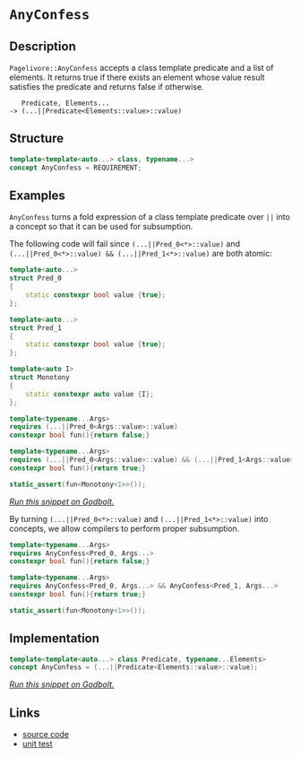 <!-- Copyright 2024 Feng Mofan
SPDX-License-Identifier: Apache-2.0 -->

# `AnyConfess`

## Description

`Pagelivore::AnyConfess` accepts a class template predicate and a list of elements.
It returns true if there exists an element whose value result satisfies the predicate and returns false if otherwise.

<pre><code>   Predicate, Elements...
-> (...||Predicate&lt;Elements::value&gt;::value)</code></pre>

## Structure

```C++
template<template<auto...> class, typename...>
concept AnyConfess = REQUIREMENT;
```

## Examples

`AnyConfess` turns a fold expression of a class template predicate over `||` into a concept so that it can be used for subsumption.

The following code will fail since `(...||Pred_0<*>::value)` and `(...||Pred_0<*>::value) && (...||Pred_1<*>::value)` are both atomic:

```C++
template<auto...>
struct Pred_0
{
    static constexpr bool value {true};
};

template<auto...>
struct Pred_1
{
    static constexpr bool value {true};
};

template<auto I>
struct Monotony
{
    static constexpr auto value {I};
};

template<typename...Args>
requires (...||Pred_0<Args::value>::value)
constexpr bool fun(){return false;}

template<typename...Args>
requires (...||Pred_0<Args::value>::value) && (...||Pred_1<Args::value>::value)
constexpr bool fun(){return true;}

static_assert(fun<Monotony<1>>());
```

[*Run this snippet on Godbolt.*](https://godbolt.org/#z:OYLghAFBqd5QCxAYwPYBMCmBRdBLAF1QCcAaPECAMzwBtMA7AQwFtMQByARg9KtQYEAysib0QXACx8BBAKoBnTAAUAHpwAMvAFYTStJg1DIApACYAQuYukl9ZATwDKjdAGFUtAK4sGIAMwArKSuADJ4DJgAcj4ARpjEIGYA7KQADqgKhE4MHt6%2BAcEZWY4C4ZExLPGJKbaY9qUMQgRMxAR5Pn5BdQ05za0E5dFxCUmpCi1tHQXdEwNDldVjAJS2qF7EyOwcBJgsaQa7Jv5uTF5EAHRXx9gmGgCCE8ReDgDUysSY6AD6Gnf3JmSVger1BrzmjmQrzQDAmmFUaWIr1iqE8rwAbmIvJhXoCLARnphAQARY7AgHJUn%2Bcn/Xb7Q5Ek5nS7Xfy3B5PF4Ed6fH5cf54/5g8EtSHQgRwhFIlFozHeHF4gnYklkgWU1UPWl7A5MI5M86oV4ASRu/05bwAsgJUEQGABPNXk4UQvBQmGSxGvZmGuXY3FAk3q6lqqk0h50nV6twEO1pRisTBXC73YjABSmh6fACOXjwnwUrwgScBbhLHy%2Bv2ObhTaZAIF9jOwdYby3%2B7t2UuRqNoryoXgYEFbQM%2BBA2DF7YiUqvVmvD2oZVZjceYbCTNfTbP%2B2dz%2BcLxeSpYP5Z%2BfxO6%2BbWMbF/ly1xZgAbOZ73vrgey7zvvyz6mFNflWy/0wVsHnbeFPRlHs%2BwHIcLBHMdXiVRkrBnAEOVFV1viYBQlDaah%2ByrK0GBtAQHROL9bjZQdW2pDhVloThAl4PwOC0UhUE4UtLGscF1k2BUzH8HhSAITRaNWABrEBAnvC4AA57ykQJknvSQAE5/GUgT9E4SReBYCQNA0UhmNY9iOF4X8jJEljaNIOBYBgRAQHWAg0nOchKDQfY6ASKIE04VR5IAWhU15gGQKEpAuMxeC%2BQgSDwdA9H4QQRDEdgpBkQRFBUdQbNIXQuFIAB3YgmDSTgeDohimNEtjOAAeXONzuVQKhXkC%2B8QskMKIteKKzELDxvPoJFzEE5ZeGsrRVggJAvLSHyyAoCAFqWkBgCkMw%2BDoXZiF/CBYjq2IIlaO1Kt4E7mGIO0GtibRMAcC7SC8thBAahhaHO/KsFiLxgFOWhaF/bheCwFhDGAcQfrzR7HHRTAQdY%2BFHvObYhIiXZ6Py2g8FiMqbo8LA6oJPB9NB0gEeIFElGJPZIdxoxRNWKgDDTAA1PBMGKhrl2elLhFEcRMoFnK1Dqwr9EhlBrGsfQ8d/SBVlQNJGhBoKJnQY5iVMLjLDMUyqeIRLEfgVY7DhnIXAYdxPE6PQwgiYYqlGIrimyARpj8N3Mg9hgFhGRIiothw%2Bkmdo7YKYP6ktgR%2BjaAOXaD2xw69vQ5gTp3Fld83eK2CRqo4RjjLqsyOuC0LwsiyRosLXB4rGgSuEm4TmdWBBMCYLBEkHUhJMkfwLnU5JJA0SQzEke9DOk1TtI4XTSH0wSLgU%2B9ZNU2SuHvQJJC4QJ1PvEv8rMiyQCs5m7McubnOa9yVrW0a/LYThWhYdFkiCphoQMIx%2BtUi4uAXGRvgIgxskpFQFmlYW0hRZKHFvlXQ21SrlQuoXYuJleBmSaq5c4rw2pemIG/D%2BX9kA/2AH/ABQChqoBGgkO8/gzAt2mrZa%2BD8EgeVWjQxao0QCv3fkFUhkMuCqS4EZGgtA9oHSOvlK6Z1nqyJundB6T0KavUYAQD6X06q/X%2BoDYGz1wYM22KxfAnxQ4IyRrFVQqNdjPUxvUOquN8ZnSJsYqaxtyZCSpjTTAdMIZGEZqAGyLM2YKE5tzXmjB%2BayCgRlGBsgxZ5VYogqWTNdZWEsPLWIite4qzVpwDWBAtb%2BB1rLfWhsEhgNNkrHosc/AQFcGnIqjsKiBz0O7RoTT0i%2B0aInJY0dehx1TpHb2tTQ5DPmFnNpwdhn5FGRnQYUyk4FzWBsfOzc57oNLpwAhRDP7f0hhQwBGg64gJIPQ5uU026kA7l3UYvdsYLyXv/MeyR97JGSP4cek9d5H1MpwU%2B59gmX3gNfFyLUOFsOIE/bYr9QosAUOiKE6JhEXAZBMWKZywHJRiULOJWV5BwKSToAIJUyoVVBmg2qx9Gq31au1OFPUEVIoxKi9F3IIDDW4XQ8a/gmEX1YVwpakKhU8KRWkNI3wUWqW%2BOyzChCVI7QkQkKRx1To3Xkeq26904bPTUe9T630TGYD%2BgDMQ%2BiKaGICW40gpjLYWLqijZAaM7GCAcTjPGBM7SuJJh4563jMi%2BPpgEiIQSZp8FCeEnmfMKaQLxRIeJ2UiUS1JWQmWesbBOJycrVWOQQYAHpNbpoyRYA2mCjYm2zWMxo1tbZzIdjbPprtuklByF0jpOQm3JxDo0eOEd60DLqX2rt6dZn2xmZM1pyyNkKDzhlKlfzME7MZa8ZlyK2W6kRhy%2BuoCLn8uCe3Tu3dKCFyeUkf%2B/ggiBDHqIjQl7lKyUXfVcytgz6twPX3EAA8AH%2BFkjvAS177wCWUnPfw1L/kvuYcsQuMUn0n3fTNVYVMsjOEkEAA%3D%3D)

By turning `(...||Pred_0<*>::value)` and `(...||Pred_1<*>::value)` into concepts, we allow compilers to perform proper subsumption.

```C++
template<typename...Args>
requires AnyConfess<Pred_0, Args...>
constexpr bool fun(){return false;}

template<typename...Args>
requires AnyConfess<Pred_0, Args...> && AnyConfess<Pred_1, Args...>
constexpr bool fun(){return true;}

static_assert(fun<Monotony<1>>());
```

## Implementation

```C++
template<template<auto...> class Predicate, typename...Elements>
concept AnyConfess = (...||Predicate<Elements::value>::value);
```

[*Run this snippet on Godbolt.*](https://godbolt.org/#z:OYLghAFBqd5QCxAYwPYBMCmBRdBLAF1QCcAaPECAMzwBtMA7AQwFtMQByARg9KtQYEAysib0QXACx8BBAKoBnTAAUAHpwAMvAFYTStJg1DIApACYAQuYukl9ZATwDKjdAGFUtAK4sGIAMwArKSuADJ4DJgAcj4ARpjEAdIADqgKhE4MHt6%2BAcGp6Y4C4ZExLPGJ/tJ2mA6ZQgRMxATZPn5Btpj2RQwNTQQl0XEJSbaNza25HQrjAxFD5SNVAJS2qF7EyOwcBJgsyQa7Jv5uu/uHmMduTF5EAHQPx9gA1MgGCgrPysSY%2BKK7pGeBAAnslGKxMA87th6GxBAoniYNABBNAMLbJAjPZEMYEeBhUTAfZ7HAAizwgUJMAHY3DS3N9fnh/pcTjC9owCAoQCAAG5iLys7A8/neTDLY5WFFI5EAegAVIqlcqVbKZQqlc8ACpErnPZVqlEalUmxWG5Eys4HJhHE43e6PfzYGUzYheBxfH7oAD6GhlNKlyOeweeMxtzNeAhmmFUyWIz1iqE8z1FgpJ1IsBDdl2ppMl/tz%2BelKKtFyu9tQVKdLqz7qxjJ9XALgZDocajmQkYY0dj8cTydTmHTmezNLz/kDY6LFpLe2ttuut1QzwAkoiUa6688ALICVBEXHNmWtsMdrs9uPPCspgVDgNrwsTgvjyez8421mnUHgthQ5HEYAEWrFEfgARy8PAfk%2BHE8QEQkPiuBtfUBf9AKrZ0UTRC8%2ByTWhnioLwGAgCUMx%2BAgNgYfCxCUfNC2LZFSw/K4QTBZhfweVCgIw/9MHAyCiWxXF8XgoCGS9ZDsQAhR0JJMwADZzDkwTYIJIlRKQrgUKk9CZSw3ZewTXD8MI4iAzIiigVHJ86JnZFT2Zb0mA%2BBICGoQirl3Bh9wEYEribasnWIiUnxRDhVloThAl4PwOC0UhUE4OlLGsUN1k2O8zH8HhSAITQwtWABrEBAkkO4NEkLhqX8DRAg0eS5LMAAORr9E4SReBYCQNA0UgYrihKOF4bkety2KwtIOBYBgRAQHWAhkluchKDQfY6ASKIIU4VRGrkgBaOTJGeYBkE7KQ7jMXgmSIYg8HQPR%2BEEEQxHYKQZEERQVHUMbSF0TSAHdiCYZJOB4cLIuivL4s4AB5W4FqxVAqGeba9oOo6TueM6zApDxVvoeNzCy5ZeFGrRVggJAVuSNayAoCAqZpkBgCkMw%2BDoXZiG5CBYkh2IIiaYEQd4PnmGIYFodibRalG7KVrhAhoYYWhBe%2BrBYi8YBrloWhuW4XgsBYQxgHEVX%2BLqXkiUhmNalubZsoiXYIu%2B2g8FiQGxY8LBIazPBOr10gLeIRMlFJPYjZdow8tWKgDEAgA1PBMD%2B6HWKFt7hFEcRXoe%2BQlDUSHfv0I2UGsax9Fd7lIFWVBMUyXXdpmdAyVMZLLDMfrA5urBK%2BIzpukyFwGHcTw2j0MJ5jKCo9AKDIBEmPxNJnnpBknkZNJqOoBD6CYR9ydeuml%2BpZhX4ZEnX2Z570MNmhPxYz9WBQ0q2CQwY4KLeshgbkZ2/bDuO07SrYwgLgQgJBZJExJlHVYCBMBMCwIkXuRVJD%2BDuAATn8NSSQ5UzCSDkt1QIclUGtQ4O1UgnUsp3DklwOSjVUGNWoSVLggR0FyQ/t9AaQ0QAjSjhNaaFNZpw0WnTBm%2BMNpsE4E0FgvJqS7SYK8AwRhMaoLuFwMql18DXVuvdWQT0s7SBzh9fO31dCswBkDIWr9359V4ANWG81bjPERleYgUiZFyLeEbJRKiyo41QHjBI4CzDExyjw/hIiEhLXpn46m%2BMQCSOkbtDxRguCoK4D1GgtAOZcx5t9EWAs055LFhLKWDg05y05IrZWkM1Yay1jrNOBtw7bDivgH45tLbfWtsgW2acHZdEhi7N2AtPbNJJjdP22VA7B0wKHQ2RgI6gDGtHWOCgE5JxTowNOOddEvX0bIQxX04omKLpHFuVhLDl1iD3autcoycAbgQJu/hSRnOsO3GxndbqWyrn3Q%2BzgICuEvppcepRT7TzSLPLIu8F6kCXpkW%2BU9979y3hfaFV8D6b16MfCeYLz79CBWMfoCK14Pyfi9SxEN2GcGca42R8jPEpO8RoCkIDrrgK4ME0m%2BVSAwLgSMXuTtSHkOUeVakzDqRVUkDgg6mlrFQ0GrYLhISlm8PgPwua8NInhOIGI7Yki0YsAULyTsvJGUXBmOo0BXdtGPUzrs9OByC4BFIGY4GesKVsP6jDQRCMkb6sOoa41KYzUfhmL4/xBNMr%2BE5aEym0SaZavjbE41yRkjelNag705qCCORcQdNmmSEjZN5vzMWBTS3i0ltLMpfj5aVJVi0zA6tNZiHqf7Rp8zRmkFaYfC2us4pdJ6f7PpTs4qDPdrBL230fYTN4FMtIMyw7zIiIssmfAVlrOTqnf22y7USD2e9POhydDOoUcYUuFzBnXPirc7snBZSNxLq3Cw7z4qfO7vAB%2BGKeiD2HjkGFIKFiIthRCnoBK4XFBxXfdFyKsX4rRUiv5cGb5QeA9fFoCHCUodBdBjlawNjPzw07Kxn9qX%2BueIGk1IbdhhuARosBhMOWQKWdA2B8DKCvyFSAMwyj/BBFqhVbqfHqQ0M9TYzgnDuEsdIEgwIaDAiNXkqgyQqCqoYK4P4Yh/hKVeoVVy5Yr8LpiflcxsmqxA7pGcJIIAA%3D%3D%3D)

## Links

- [source code](../../../../conceptrodon/pagelivore/concepts/any_confess.hpp)
- [unit test](../../../../tests/unit/concepts/pagelivore/any_confess.test.hpp)
